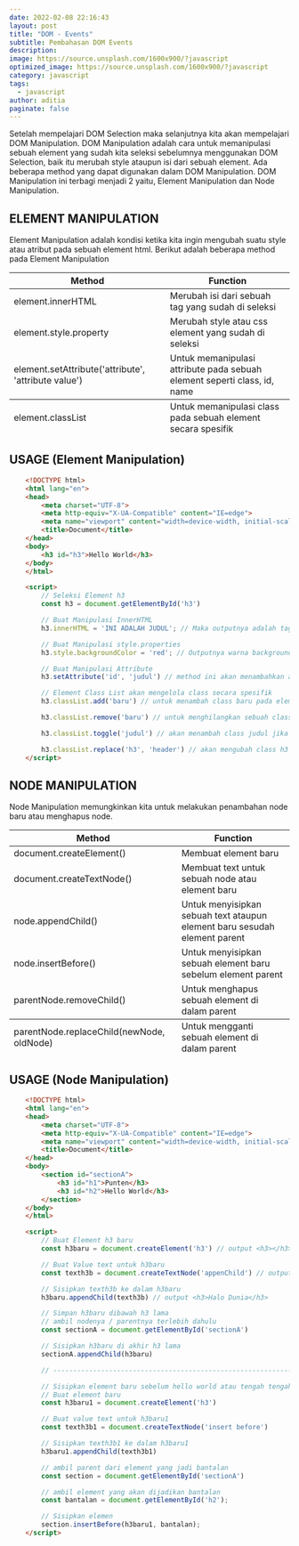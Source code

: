 ```yaml
---
date: 2022-02-08 22:16:43
layout: post
title: "DOM - Events"
subtitle: Pembahasan DOM Events
description:
image: https://source.unsplash.com/1600x900/?javascript
optimized_image: https://source.unsplash.com/1600x900/?javascript
category: javascript
tags:
  - javascript
author: aditia
paginate: false
---
```


Setelah mempelajari DOM Selection maka selanjutnya kita akan mempelajari DOM Manipulation. DOM Manipulation adalah cara untuk memanipulasi sebuah element yang sudah kita seleksi sebelumnya menggunakan DOM Selection, baik itu merubah style ataupun isi dari sebuah element. Ada beberapa method yang dapat digunakan dalam DOM Manipulation.
DOM Manipulation ini terbagi menjadi 2 yaitu, Element Manipulation dan Node Manipulation.

## ELEMENT MANIPULATION

Element Manipulation adalah kondisi ketika kita ingin mengubah suatu style atau atribut pada sebuah element html. Berikut adalah beberapa method pada Element Manipulation

<table>
  <thead>
    <tr>
      <th>Method</th>
      <th>Function</th>
    </tr>
  </thead>
  <tfoot>
    <tr>
      <td>element.classList</td>
      <td>Untuk memanipulasi class pada sebuah element secara spesifik</td>
    </tr>
  </tfoot>
  <tbody>
   <tr>
      <td>element.innerHTML</td>
      <td>Merubah isi dari sebuah tag yang sudah di seleksi</td>
    </tr>
    <tr>
      <td>element.style.property</td>
      <td>Merubah style atau css element yang sudah di seleksi</td>
    </tr>
    <tr>
      <td>element.setAttribute('attribute', 'attribute value')</td>
      <td>Untuk memanipulasi attribute pada sebuah element seperti class, id, name</td>
    </tr>
  </tbody>
</table>

## USAGE (Element Manipulation)

```HTML
    <!DOCTYPE html>
    <html lang="en">
    <head>
        <meta charset="UTF-8">
        <meta http-equiv="X-UA-Compatible" content="IE=edge">
        <meta name="viewport" content="width=device-width, initial-scale=1.0">
        <title>Document</title>
    </head>
    <body>
        <h3 id="h3">Hello World</h3>
    </body>
    </html>

    <script>
        // Seleksi Element h3
        const h3 = document.getElementById('h3')

        // Buat Manipulasi InnerHTML
        h3.innerHTML = 'INI ADALAH JUDUL'; // Maka outputnya adalah tag h3 akan berubah valuenya menjadi INI ADALAH JUDUL

        // Buat Manipulasi style.properties
        h3.style.backgroundColor = 'red'; // Outputnya warna background pada h3 akan berubah menjadi merah

        // Buat Manipulasi Attribute
        h3.setAttribute('id', 'judul') // method ini akan menambahkan attribute id = "judul" pada element h3

        // Element Class List akan mengelola class secara spesifik
        h3.classList.add('baru') // untuk menambah class baru pada element h3 jadi class = "h3 baru"

        h3.classList.remove('baru') // untuk menghilangkan sebuah class tertentu, jadi class = "h3"

        h3.classList.toggle('judul') // akan menambah class judul jika di h3 belum ada, dan akan menghapus class judul jika di h3 sudah ada

        h3.classList.replace('h3', 'header') // akan mengubah class h3 menjadi class header
    </script>
```

## NODE MANIPULATION

Node Manipulation memungkinkan kita untuk melakukan penambahan node baru atau menghapus node.

<table>
  <thead>
    <tr>
      <th>Method</th>
      <th>Function</th>
    </tr>
  </thead>
  <tfoot>
    <tr>
      <td>parentNode.replaceChild(newNode, oldNode)</td>
      <td>Untuk mengganti sebuah element di dalam parent</td>
    </tr>
  </tfoot>
  <tbody>
   <tr>
      <td>document.createElement()</td>
      <td>Membuat element baru</td>
    </tr>
    <tr>
      <td>document.createTextNode()</td>
      <td>Membuat text untuk sebuah node atau element baru</td>
    </tr>
    <tr>
      <td>node.appendChild()</td>
      <td>Untuk menyisipkan sebuah text ataupun element baru sesudah element parent</td>
    </tr>
    <tr>
      <td>node.insertBefore()</td>
      <td>Untuk menyisipkan sebuah element baru sebelum element parent</td>
    </tr>
    <tr>
      <td>parentNode.removeChild()</td>
      <td>Untuk menghapus sebuah element di dalam parent</td>
    </tr>
  </tbody>
</table>

## USAGE (Node Manipulation)

```HTML
    <!DOCTYPE html>
    <html lang="en">
    <head>
        <meta charset="UTF-8">
        <meta http-equiv="X-UA-Compatible" content="IE=edge">
        <meta name="viewport" content="width=device-width, initial-scale=1.0">
        <title>Document</title>
    </head>
    <body>
        <section id="sectionA">
            <h3 id="h1">Punten</h3>
            <h3 id="h2">Hello World</h3>
        </section>
    </body>
    </html>

    <script>
        // Buat Element h3 baru
        const h3baru = document.createElement('h3') // output <h3></h3>

        // Buat Value text untuk h3baru
        const texth3b = document.createTextNode('appenChild') // output 'appenChild'

        // Sisipkan texth3b ke dalam h3baru
        h3baru.appendChild(texth3b) // output <h3>Halo Dunia</h3>

        // Simpan h3baru dibawah h3 lama
        // ambil nodenya / parentnya terlebih dahulu
        const sectionA = document.getElementById('sectionA')

        // Sisipkan h3baru di akhir h3 lama
        sectionA.appendChild(h3baru)

        // -----------------------------------------------------------------------------

        // Sisipkan element baru sebelum hello world atau tengah tengah
        // Buat element baru
        const h3baru1 = document.createElement('h3')

        // Buat value text untuk h3baru1
        const texth3b1 = document.createTextNode('insert before')

        // Sisipkan texth3b1 ke dalam h3baru1
        h3baru1.appendChild(texth3b1)

        // ambil parent dari element yang jadi bantalan
        const section = document.getElementById('sectionA')

        // ambil element yang akan dijadikan bantalan
        const bantalan = document.getElementById('h2');

        // Sisipkan elemen
        section.insertBefore(h3baru1, bantalan);
    </script>
```
